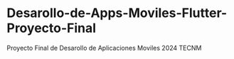 # Desarollo-de-Apps-Moviles-Flutter-Proyecto-Final
Proyecto Final de Desarollo de Aplicaciones Moviles 2024 TECNM
